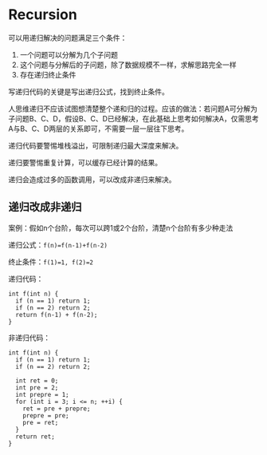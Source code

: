 # Recursion

可以用递归解决的问题满足三个条件：

1. 一个问题可以分解为几个子问题
2. 这个问题与分解后的子问题，除了数据规模不一样，求解思路完全一样
3. 存在递归终止条件

写递归代码的关键是写出递归公式，找到终止条件。

人思维递归不应该试图想清楚整个递和归的过程。应该的做法：若问题A可分解为子问题B、C、D，假设B、C、D已经解决，在此基础上思考如何解决A，仅需思考A与B、C、D两层的关系即可，不需要一层一层往下思考。

递归代码要警惕堆栈溢出，可限制递归最大深度来解决。

递归要警惕重复计算，可以缓存已经计算的结果。

递归会造成过多的函数调用，可以改成非递归来解决。

## 递归改成非递归

案例：假如n个台阶，每次可以跨1或2个台阶，清楚n个台阶有多少种走法

递归公式：`f(n)=f(n-1)+f(n-2)`

终止条件：`f(1)=1, f(2)=2`

递归代码：

```text
int f(int n) {
  if (n == 1) return 1;
  if (n == 2) return 2;
  return f(n-1) + f(n-2);
}
```

非递归代码：

```text
int f(int n) {
  if (n == 1) return 1;
  if (n == 2) return 2;
  
  int ret = 0;
  int pre = 2;
  int prepre = 1;
  for (int i = 3; i <= n; ++i) {
    ret = pre + prepre;
    prepre = pre;
    pre = ret;
  }
  return ret;
}
```

